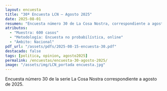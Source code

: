 ```yaml
---
layout: encuesta
title: "30ª Encuesta LCN — Agosto 2025"
date: 2025-08-01
resumen: "Encuesta número 30 de La Cosa Nostra, correspondiente a agosto de 2025."
atributos:
  - "Muestra: 600 casos"
  - "Metodología: Encuesta no probabilística, online"
  - "Ámbito: Nacional"
pdf_url: "/assets/pdfs/2025-08-15-encuesta-30.pdf"
destacado: false
tags: [politica, opinion, agosto2025]
permalink: /encuestas/encuesta-30-agosto-2025/
image: "/assets/img/LCN_portada encuesta.jpg"
---
```


Encuesta número 30 de la serie La Cosa Nostra correspondiente a agosto de 2025.
